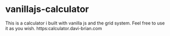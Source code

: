 # vanillajs-calculator
This is a calculator i built with vanilla js and the grid system. Feel free to use it as you wish.
https:calculator.davi-brian.com
